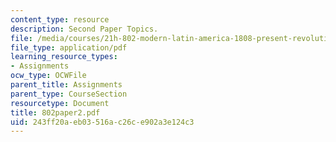 ```yaml
---
content_type: resource
description: Second Paper Topics.
file: /media/courses/21h-802-modern-latin-america-1808-present-revolution-dictatorship-democracy-spring-2005/243ff20aeb03516ac26ce902a3e124c3_802paper2.pdf
file_type: application/pdf
learning_resource_types:
- Assignments
ocw_type: OCWFile
parent_title: Assignments
parent_type: CourseSection
resourcetype: Document
title: 802paper2.pdf
uid: 243ff20a-eb03-516a-c26c-e902a3e124c3
---
```

